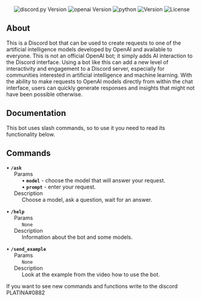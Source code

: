 <p align="center">
  <img src="https://img.shields.io/badge/discord.py-2.1.0-blueviolet" alt="discord.py Version">
  <img src="https://img.shields.io/badge/openai-0.26.4-blueviolet" alt="openai Version">
  <img src="https://img.shields.io/badge/python-3.11.2-blue" alt="python">
  <img src="https://img.shields.io/badge/Version-1.0.0-blue" alt="Version">
  <img src="https://img.shields.io/badge/License-GNU-green" alt="License">
</p>


## About
This is a Discord bot that can be used to create requests to one of the artificial intelligence models developed by OpenAI and available to everyone. This is not an official OpenAI bot; it simply adds AI interaction to the Discord interface. Using a bot like this can add a new level of interactivity and engagement to a Discord server, especially for communities interested in artificial intelligence and machine learning. With the ability to make requests to OpenAI models directly from within the chat interface, users can quickly generate responses and insights that might not have been possible otherwise.

## Documentation
This bot uses slash commands, so to use it you need to read its functionality below.

## Commands
• **`/ask`** <br>
⠀⠀Params <br>
⠀⠀⠀⠀• **`model`** - choose the model that will answer your request. <br>
⠀⠀⠀⠀• **`prompt`** - enter your request. <br>
⠀⠀Description <br>
⠀⠀⠀⠀Choose a model, ask a question, wait for an answer.
    
• **`/help`** <br>
⠀⠀Params <br>
⠀⠀⠀⠀`None` <br>
⠀⠀Description <br>
⠀⠀⠀⠀Information about the bot and some models.
    
• **`/send_example`** <br>
⠀⠀Params <br>
⠀⠀⠀⠀`None`<br>
⠀⠀Description <br>
⠀⠀⠀⠀Look at the example from the video how to use the bot. <br>

If you want to see new commands and functions write to the discord PLATINA#0882

